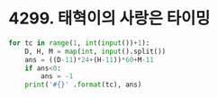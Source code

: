 # 4299. 태혁이의 사랑은 타이밍

```python
for tc in range(1, int(input())+1):
    D, H, M = map(int, input().split())
    ans = ((D-11)*24+(H-11))*60+M-11
    if ans<0:
        ans = -1
    print('#{}' .format(tc), ans)
```